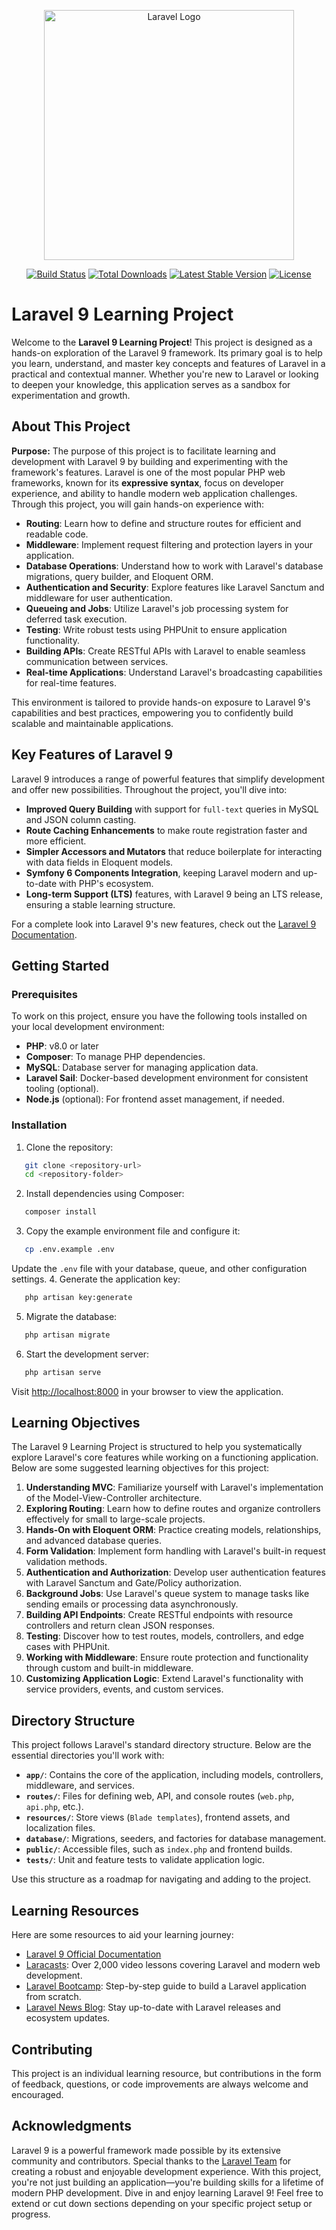<p align="center"><a href="https://laravel.com" target="_blank"><img src="https://raw.githubusercontent.com/laravel/art/master/logo-lockup/5%20SVG/2%20CMYK/1%20Full%20Color/laravel-logolockup-cmyk-red.svg" width="400" alt="Laravel Logo"></a></p>

<p align="center">
<a href="https://github.com/laravel/framework/actions"><img src="https://github.com/laravel/framework/workflows/tests/badge.svg" alt="Build Status"></a>
<a href="https://packagist.org/packages/laravel/framework"><img src="https://img.shields.io/packagist/dt/laravel/framework" alt="Total Downloads"></a>
<a href="https://packagist.org/packages/laravel/framework"><img src="https://img.shields.io/packagist/v/laravel/framework" alt="Latest Stable Version"></a>
<a href="https://packagist.org/packages/laravel/framework"><img src="https://img.shields.io/packagist/l/laravel/framework" alt="License"></a>
</p>

# Laravel 9 Learning Project
Welcome to the **Laravel 9 Learning Project**! This project is designed as a hands-on exploration of the Laravel 9 framework. Its primary goal is to help you learn, understand, and master key concepts and features of Laravel in a practical and contextual manner. Whether you're new to Laravel or looking to deepen your knowledge, this application serves as a sandbox for experimentation and growth.
## About This Project
**Purpose:**
The purpose of this project is to facilitate learning and development with Laravel 9 by building and experimenting with the framework's features. Laravel is one of the most popular PHP web frameworks, known for its **expressive syntax**, focus on developer experience, and ability to handle modern web application challenges.
Through this project, you will gain hands-on experience with:
- **Routing**: Learn how to define and structure routes for efficient and readable code.
- **Middleware**: Implement request filtering and protection layers in your application.
- **Database Operations**: Understand how to work with Laravel's database migrations, query builder, and Eloquent ORM.
- **Authentication and Security**: Explore features like Laravel Sanctum and middleware for user authentication.
- **Queueing and Jobs**: Utilize Laravel's job processing system for deferred task execution.
- **Testing**: Write robust tests using PHPUnit to ensure application functionality.
- **Building APIs**: Create RESTful APIs with Laravel to enable seamless communication between services.
- **Real-time Applications**: Understand Laravel's broadcasting capabilities for real-time features.

This environment is tailored to provide hands-on exposure to Laravel 9's capabilities and best practices, empowering you to confidently build scalable and maintainable applications.
## Key Features of Laravel 9
Laravel 9 introduces a range of powerful features that simplify development and offer new possibilities. Throughout the project, you'll dive into:
- **Improved Query Building** with support for `full-text` queries in MySQL and JSON column casting.
- **Route Caching Enhancements** to make route registration faster and more efficient.
- **Simpler Accessors and Mutators** that reduce boilerplate for interacting with data fields in Eloquent models.
- **Symfony 6 Components Integration**, keeping Laravel modern and up-to-date with PHP's ecosystem.
- **Long-term Support (LTS)** features, with Laravel 9 being an LTS release, ensuring a stable learning structure.

For a complete look into Laravel 9's new features, check out the [Laravel 9 Documentation](https://laravel.com/docs/9.x).
## Getting Started
### Prerequisites
To work on this project, ensure you have the following tools installed on your local development environment:
- **PHP**: v8.0 or later
- **Composer**: To manage PHP dependencies.
- **MySQL**: Database server for managing application data.
- **Laravel Sail**: Docker-based development environment for consistent tooling (optional).
- **Node.js** (optional): For frontend asset management, if needed.

### Installation
1. Clone the repository:
``` bash
   git clone <repository-url>
   cd <repository-folder>
```
2. Install dependencies using Composer:
``` bash
   composer install
```
3. Copy the example environment file and configure it:
``` bash
   cp .env.example .env
```
Update the `.env` file with your database, queue, and other configuration settings.
4. Generate the application key:
``` bash
   php artisan key:generate
```
5. Migrate the database:
``` bash
   php artisan migrate
```
6. Start the development server:
``` bash
   php artisan serve
```
Visit [http://localhost:8000](http://localhost:8000) in your browser to view the application.
## Learning Objectives
The Laravel 9 Learning Project is structured to help you systematically explore Laravel's core features while working on a functioning application. Below are some suggested learning objectives for this project:
1. **Understanding MVC**: Familiarize yourself with Laravel's implementation of the Model-View-Controller architecture.
2. **Exploring Routing**: Learn how to define routes and organize controllers effectively for small to large-scale projects.
3. **Hands-On with Eloquent ORM**: Practice creating models, relationships, and advanced database queries.
4. **Form Validation**: Implement form handling with Laravel's built-in request validation methods.
5. **Authentication and Authorization**: Develop user authentication features with Laravel Sanctum and Gate/Policy authorization.
6. **Background Jobs**: Use Laravel's queue system to manage tasks like sending emails or processing data asynchronously.
7. **Building API Endpoints**: Create RESTful endpoints with resource controllers and return clean JSON responses.
8. **Testing**: Discover how to test routes, models, controllers, and edge cases with PHPUnit.
9. **Working with Middleware**: Ensure route protection and functionality through custom and built-in middleware.
10. **Customizing Application Logic**: Extend Laravel's functionality with service providers, events, and custom services.

## Directory Structure
This project follows Laravel's standard directory structure. Below are the essential directories you'll work with:
- **`app/`**: Contains the core of the application, including models, controllers, middleware, and services.
- **`routes/`**: Files for defining web, API, and console routes (`web.php`, `api.php`, etc.).
- **`resources/`**: Store views (`Blade templates`), frontend assets, and localization files.
- **`database/`**: Migrations, seeders, and factories for database management.
- **`public/`**: Accessible files, such as `index.php` and frontend builds.
- **`tests/`**: Unit and feature tests to validate application logic.

Use this structure as a roadmap for navigating and adding to the project.
## Learning Resources
Here are some resources to aid your learning journey:
- [Laravel 9 Official Documentation](https://laravel.com/docs/9.x)
- [Laracasts](https://laracasts.com): Over 2,000 video lessons covering Laravel and modern web development.
- [Laravel Bootcamp](https://bootcamp.laravel.com): Step-by-step guide to build a Laravel application from scratch.
- [Laravel News Blog](https://laravel-news.com): Stay up-to-date with Laravel releases and ecosystem updates.

## Contributing
This project is an individual learning resource, but contributions in the form of feedback, questions, or code improvements are always welcome and encouraged.
## Acknowledgments
Laravel 9 is a powerful framework made possible by its extensive community and contributors. Special thanks to the [Laravel Team](https://laravel.com) for creating a robust and enjoyable development experience.
With this project, you're not just building an application—you're building skills for a lifetime of modern PHP development. Dive in and enjoy learning Laravel 9!
Feel free to extend or cut down sections depending on your specific project setup or progress.
